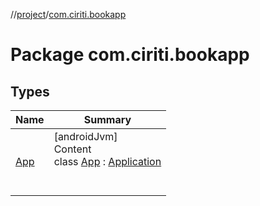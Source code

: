 //[project](../index.md)/[com.ciriti.bookapp](index.md)



# Package com.ciriti.bookapp  


## Types  
  
|  Name|  Summary| 
|---|---|
| [App](-app/index.md)| [androidJvm]  <br>Content  <br>class [App](-app/index.md) : [Application](https://developer.android.com/reference/android/app/Application.html)  <br><br><br>

